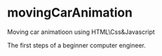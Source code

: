 # movingCarAnimation
Moving car animatioon using HTML\Css&amp;Javascript



The first steps of a beginner computer engineer.
